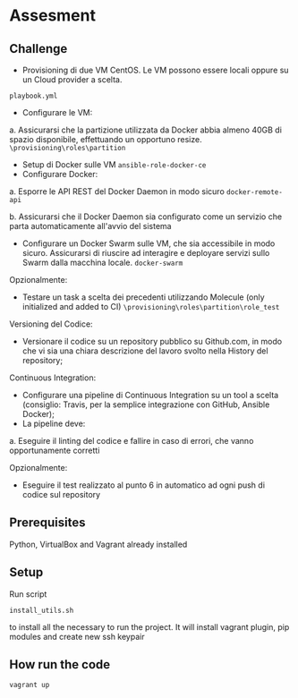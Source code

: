 # Assesment

## Challenge

*  Provisioning di due VM CentOS. Le VM possono essere locali oppure su un  Cloud provider a scelta. 

`playbook.yml`
*  Configurare le VM: 

a. Assicurarsi che la partizione utilizzata da Docker abbia almeno 40GB di  spazio disponibile, effettuando un opportuno resize.  `\provisioning\roles\partition`
*  Setup di Docker sulle VM `ansible-role-docker-ce`
*  Configurare Docker: 

a. Esporre le API REST del Docker Daemon in modo sicuro `docker-remote-api` 

b. Assicurarsi che il Docker Daemon sia configurato come un servizio che  parta automaticamente all'avvio del sistema 
*  Configurare un Docker Swarm sulle VM, che sia accessibile in modo sicuro.  Assicurarsi di riuscire ad interagire e deployare servizi sullo Swarm dalla macchina locale. `docker-swarm`

Opzionalmente:

*  Testare un task a scelta dei precedenti utilizzando Molecule (only initialized and added to CI) `\provisioning\roles\partition\role_test`

Versioning del Codice:  
* Versionare il codice su un repository pubblico su Github.com, in modo che vi sia  una chiara descrizione del lavoro svolto nella History del repository;  

Continuous Integration:  
* Configurare una pipeline di Continuous Integration su un tool a scelta  (consiglio: Travis, per la semplice integrazione con GitHub, Ansible Docker); 
* La pipeline deve: 

a. Eseguire il linting del codice e fallire in caso di errori, che vanno  opportunamente corretti 

Opzionalmente:
* Eseguire il test realizzato al punto 6 in automatico ad ogni push di codice  sul repository 


## Prerequisites

Python, VirtualBox and Vagrant already installed

## Setup

Run script

```
install_utils.sh
```
to install all the necessary to run the project. It will install vagrant plugin, pip modules and create new ssh keypair

## How run the code

```
vagrant up
```
